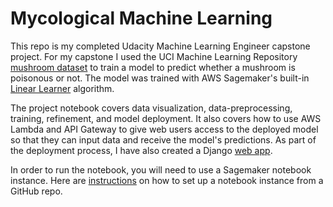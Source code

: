 # Mycological Machine Learning

This repo is my completed Udacity Machine Learning Engineer capstone project. For my capstone I used the UCI Machine Learning Repository [mushroom dataset](https://archive.ics.uci.edu/ml/datasets/mushroom) to train a model to predict whether a mushroom is poisonous or not. The model was trained with AWS Sagemaker's built-in [Linear Learner](https://docs.aws.amazon.com/sagemaker/latest/dg/linear-learner.html) algorithm. 

The project notebook covers data visualization, data-preprocessing, training, refinement, and model deployment. It also covers how to use AWS Lambda and API Gateway to give web users access to the deployed model so that they can input data and receive the model's predictions. As part of the deployment process, I have also created a Django [web app](https://github.com/Pat878/mushroom-project).

In order to run the notebook, you will need to use a Sagemaker notebook instance. Here are [instructions](https://docs.aws.amazon.com/sagemaker/latest/dg/nbi-git-repo.html#nbi-git-resource) on how to set up a notebook instance from a GitHub repo.
